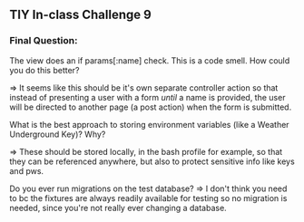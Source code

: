 
## TIY In-class Challenge 9
### Final Question:
The view does an if params[:name] check. This is a code smell. How could you do this better?

=> It seems like this should be it's own separate controller action so that instead of presenting a user with a form *until* a name is provided, the user will be directed to another page (a post action) when the form is submitted.

What is the best approach to storing environment variables (like a Weather Underground Key)? Why?

=> These should be stored locally, in the bash profile for example, so that they can be referenced anywhere, but also to protect sensitive info like keys and pws.

Do you ever run migrations on the test database?
=> I don't think you need to bc the fixtures are always readily available for testing so no migration is needed, since you're not really ever changing a database.

